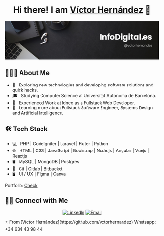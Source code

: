 <div align="center">
<h1 align="center">Hi there! I am <a href="http://infodigital.es">Víctor Hernández</a> 👋</h1>
</div>
<img src="./banner.png">

## 👨🏻‍💻 About Me

- 🤔 &nbsp; Exploring new technologies and developing software solutions and quick hacks.
- 🎓 &nbsp; Studying Computer Science at Universitat Autonoma de Barcelona.
- 💼 &nbsp; Experienced Work at Idneo as a Fullstack Web Developer.
- 🌱 &nbsp; Learning more about Fullstack Software Engineer, Systems Design and Artificial Intelligence.

## 🛠 Tech Stack

- 💻 &nbsp; PHP | CodeIgniter | Laravel | Fluter | Python
- 🌐 &nbsp; HTML | CSS | JavaScript | Bootstrap | Node.js | Angular | Vuejs | Reactjs
- 🛢 &nbsp; MySQL | MongoDB | Postgres
- 🔧 &nbsp; Git | Gitlab | Bitbucket
- 🖥 &nbsp; UI / UX | Figma | Canva

Portfolio: 
<a target="_blank" href="http://infodigital.es/portfolio">Check</a>

## 🤝🏻 Connect with Me

<p align="center">
<a href="https://www.linkedin.com/in/victor-hernandez-garrido/"><img alt="LinkedIn" src="https://img.shields.io/badge/LinkedIn-Víctor-Hernández-Garridogithub-blue?style=flat-square&logo=linkedin"></a>
<a href="mailto:hernandezgarridovictor@gmail.com"><img alt="Email" src="https://img.shields.io/badge/Email-hernandezgarridovictor@gmail.com-blue?style=flat-square&logo=gmail"></a>
</p>
⭐️ From [Víctor Hernández](https://github.com/vctorhernandez)
Whatsapp: +34 634 43 98 44
